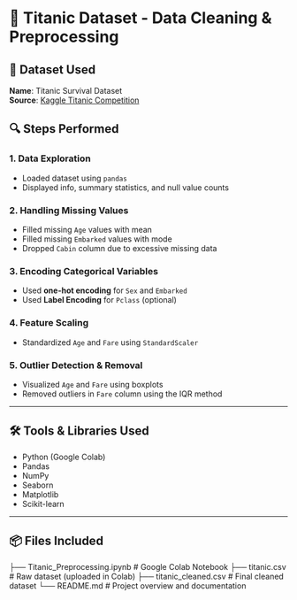 # 🧹 Titanic Dataset - Data Cleaning & Preprocessing

## 📁 Dataset Used
**Name**: Titanic Survival Dataset  
**Source**: [Kaggle Titanic Competition](https://www.kaggle.com/competitions/titanic/data)

## 🔍 Steps Performed

### 1. Data Exploration
- Loaded dataset using `pandas`
- Displayed info, summary statistics, and null value counts

### 2. Handling Missing Values
- Filled missing `Age` values with mean
- Filled missing `Embarked` values with mode
- Dropped `Cabin` column due to excessive missing data

### 3. Encoding Categorical Variables
- Used **one-hot encoding** for `Sex` and `Embarked`
- Used **Label Encoding** for `Pclass` (optional)

### 4. Feature Scaling
- Standardized `Age` and `Fare` using `StandardScaler`

### 5. Outlier Detection & Removal
- Visualized `Age` and `Fare` using boxplots
- Removed outliers in `Fare` column using the IQR method

---

## 🛠️ Tools & Libraries Used
- Python (Google Colab)
- Pandas
- NumPy
- Seaborn
- Matplotlib
- Scikit-learn

---

## 📦 Files Included
├── Titanic_Preprocessing.ipynb # Google Colab Notebook
├── titanic.csv # Raw dataset (uploaded in Colab)
├── titanic_cleaned.csv # Final cleaned dataset
└── README.md # Project overview and documentation
